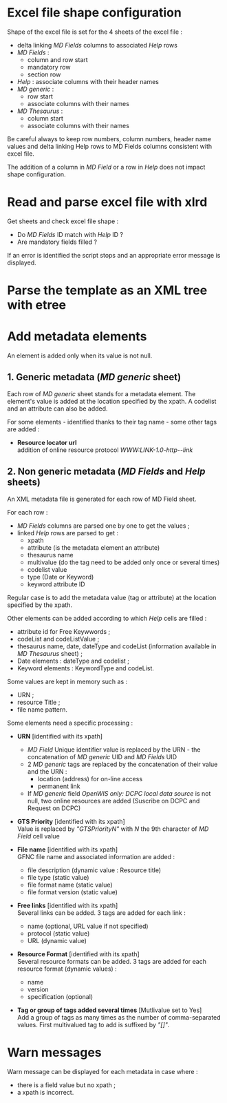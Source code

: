 # Excel file shape configuration

Shape of the excel file is set for the 4 sheets of the excel file :
- delta linking _MD Fields_ columns to associated _Help_ rows
- _MD Fields_ :
    - column and row start
    - mandatory row
    - section row
- _Help_ : associate columns with their header names
- _MD generic_ :
    - row start
    - associate columns with their names
- _MD Thesaurus_ :
    - column start
    - associate columns with their names

Be careful always to keep row numbers, column numbers, header name values and delta linking Help rows to MD Fields columns consistent with excel file.

The addition of a column in _MD Field_ or a row in _Help_ does not impact shape configuration.

# Read and parse excel file with xlrd
Get sheets and check excel file shape :
- Do _MD Fields_ ID match with _Help_ ID ?
- Are mandatory fields filled ?

If an error is identified the script stops and an appropriate error message is displayed.

# Parse the template as an XML tree with etree

# Add metadata elements

An element is added only when its value is not null.

## 1. Generic metadata (_MD generic_ sheet)

Each row of _MD generic_ sheet stands for a metadata element. The element's value is added at the location specified by the xpath. A codelist and an attribute can also be added.

For some elements - identified thanks to their tag name - some other tags are added :
- **Resource locator url**  
addition of online resource protocol _WWW:LINK-1.0-http--link_

## 2. Non generic metadata (_MD Fields_ and _Help_ sheets)

An XML metadata file is generated for each row of MD Field sheet.

For each row :
- _MD Fields_ columns are parsed one by one to get the values ;
- linked _Help_ rows are parsed to get :
    - xpath
    - attribute (is the metadata element an attribute)
    - thesaurus name
    - multivalue (do the tag need to be added only once or several times)
    - codelist value
    - type (Date or Keyword)
    - keyword attribute ID

Regular case is to add the metadata value (tag or attribute) at the location specified by the xpath.

Other elements can be added according to which _Help_ cells are filled :
- attribute id for Free Keywwords ;
- codeList and codeListValue ;
- thesaurus name, date, dateType and codeList (information available in _MD Thesaurus_ sheet) ;
- Date elements : dateType and codelist ;
- Keyword elements : KeywordType and codeList.

Some values are kept in memory such as :
- URN ;
- resource Title ;
- file name pattern.

Some elements need a specific processing :

- **URN** [identified with its xpath]  
    - _MD Field_ Unique identifier value is replaced by the URN - the concatenation of _MD generic_ UID and _MD Fields_ UID  
    - 2 _MD generic_ tags are replaced by the concatenation of their value and the URN : 
        - location (address) for on-line access
        - permanent link
    - If _MD generic_ field _OpenWIS only: DCPC local data source_ is not null, two online resources are added (Suscribe on DCPC and Request on DCPC)

- **GTS Priority** [identified with its xpath]  
Value is replaced by _"GTSPriorityN"_ with _N_ the 9th character of _MD Field_ cell value

- **File name** [identified with its xpath]  
GFNC file name and associated information are added :
    - file description (dynamic value : Resource title)
    - file type (static value)
    - file format name (static value)
    - file format version (static value)

- **Free links** [identified with its xpath]  
Several links can be added. 3 tags are added for each link :
    - name (optional, URL value if not specified)
    - protocol (static value)
    - URL (dynamic value)

- **Resource Format** [identified with its xpath]  
Several resource formats can be added. 3 tags are added for each resource format (dynamic values) :
    - name
    - version
    - specification (optional)

- **Tag or group of tags added several times** [Mutlivalue set to Yes]  
Add a group of tags as many times as the number of comma-separated values. First multivalued tag to add is suffixed by _"[]"_.

# Warn messages
Warn message can be displayed for each metadata in case where :
- there is a field value but no xpath ;
- a xpath is incorrect.
